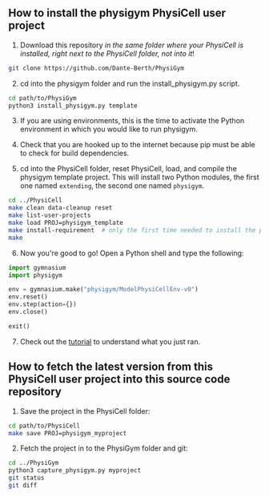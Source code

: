 ## How to install the physigym PhysiCell user project

1. Download this repository *in the same folder where your PhysiCell is installed, right next to the PhysiCell folder, not into it*!
```bash
git clone https://github.com/Dante-Berth/PhysiGym
```

2. cd into the physigym folder and run the install_physigym.py script.
```bash
cd path/to/PhysiGym
python3 install_physigym.py template
```

3. If you are using environments, this is the time to activate the Python environment in which you would like to run physigym.

4. Check that you are hooked up to the internet because pip must be able to check for build dependencies.

5. cd into the PhysiCell folder, reset PhysiCell, load, and compile the physigym template project.
This will install two Python modules, the first one named `extending`, the second one named `physigym`.
```bash
cd ../PhysiCell
make clean data-cleanup reset
make list-user-projects
make load PROJ=physigym_template
make install-requirement  # only the first time needed to install the physigym python3 dependencies
make
```

6. Now you're good to go! Open a Python shell and type the following:
```python
import gymnasium
import physigym

env = gymnasium.make("physigym/ModelPhysiCellEnv-v0")
env.reset()
env.step(action={})
env.close()

exit()
```

7. Check out the [tutorial](https://github.com/Dante-Berth/PhysiGym/blob/main/man/TUTORIAL_physigym_model.md) to understand what you just ran.


## How to fetch the latest version from this PhysiCell user project into this source code repository

1. Save the project in the PhysiCell folder:
```bash
cd path/to/PhysiCell
make save PROJ=physigym_myproject
```

2. Fetch the project in to the PhysiGym folder and git:
```bash
cd ../PhysiGym
python3 capture_physigym.py myproject
git status
git diff
```
